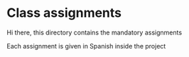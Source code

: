 # Class assignments

Hi there, this directory contains the mandatory assignments

Each assignment is given in Spanish inside the project
